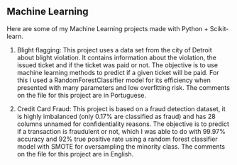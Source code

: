## Machine Learning

Here are some of my Machine Learning projects made with Python + Scikit-learn.

1. Blight flagging: This project uses a data set from the city of Detroit about blight violation. It contains information about the violation, the issued ticket and if the ticket was paid or not. The objective is to use machine learning methods to predict if a given ticket will be paid. For this I used a RandomForestClassifier model for its efficiency when presented with many parameters and low overfitting risk. The comments on the file for this project are in Portuguese.

2. Credit Card Fraud: This project is based on a fraud detection dataset, it is highly imbalanced (only 0.17% are classified as fraud) and has 28 columns unnamed for confidentiality reasons. The objective is to predict if a transaction is fraudulent or not, which I was able to do with 99.97% accuracy and 92% true positive rate using a random forest classifier model with SMOTE for oversampling the minority class. The comments on the file for this project are in English.
